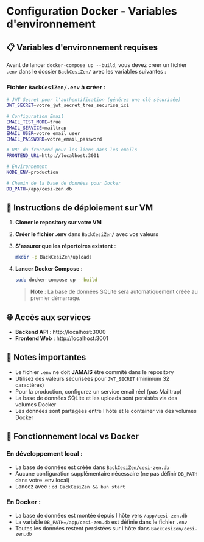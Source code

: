 # Configuration Docker - Variables d'environnement

## 📋 Variables d'environnement requises

Avant de lancer `docker-compose up --build`, vous devez créer un fichier `.env` dans le dossier `BackCesiZen/` avec les variables suivantes :

### Fichier `BackCesiZen/.env` à créer :

```bash
# JWT Secret pour l'authentification (générez une clé sécurisée)
JWT_SECRET=votre_jwt_secret_tres_securise_ici

# Configuration Email
EMAIL_TEST_MODE=true
EMAIL_SERVICE=mailtrap
EMAIL_USER=votre_email_user
EMAIL_PASSWORD=votre_email_password

# URL du frontend pour les liens dans les emails
FRONTEND_URL=http://localhost:3001

# Environnement
NODE_ENV=production

# Chemin de la base de données pour Docker
DB_PATH=/app/cesi-zen.db
```

## 🔧 Instructions de déploiement sur VM

1. **Cloner le repository sur votre VM**
2. **Créer le fichier .env** dans `BackCesiZen/` avec vos valeurs
3. **S'assurer que les répertoires existent** :
   ```bash
   mkdir -p BackCesiZen/uploads
   ```
4. **Lancer Docker Compose** :
   ```bash
   sudo docker-compose up --build
   ```

   > **Note** : La base de données SQLite sera automatiquement créée au premier démarrage.

## 🌐 Accès aux services

- **Backend API** : http://localhost:3000
- **Frontend Web** : http://localhost:3001

## 📝 Notes importantes

- Le fichier `.env` ne doit **JAMAIS** être commité dans le repository
- Utilisez des valeurs sécurisées pour `JWT_SECRET` (minimum 32 caractères)
- Pour la production, configurez un service email réel (pas Mailtrap)
- La base de données SQLite et les uploads sont persistés via des volumes Docker
- Les données sont partagées entre l'hôte et le container via des volumes Docker

## 🔧 Fonctionnement local vs Docker

### En développement local :
- La base de données est créée dans `BackCesiZen/cesi-zen.db`
- Aucune configuration supplémentaire nécessaire (ne pas définir `DB_PATH` dans votre .env local)
- Lancez avec : `cd BackCesiZen && bun start`

### En Docker :
- La base de données est montée depuis l'hôte vers `/app/cesi-zen.db`
- La variable `DB_PATH=/app/cesi-zen.db` est définie dans le fichier `.env`
- Toutes les données restent persistées sur l'hôte dans `BackCesiZen/cesi-zen.db` 